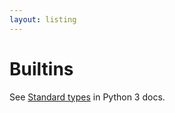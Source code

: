 ```yaml
---
layout: listing
---
```

# Builtins

See [Standard types](https://docs.python.org/3/library/stdtypes.html) in Python 3 docs.
